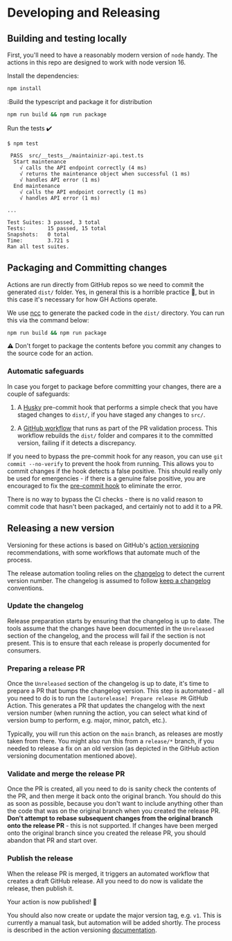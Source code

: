 # Developing and Releasing

## Building and testing locally

First, you'll need to have a reasonably modern version of `node` handy. The actions in this repo are
designed to work with node version 16.

Install the dependencies:

```bash
npm install
```

:Build the typescript and package it for distribution

```bash
npm run build && npm run package
```

Run the tests :heavy_check_mark:  

```text
$ npm test

 PASS  src/__tests__/maintainizr-api.test.ts
  Start maintenance
    √ calls the API endpoint correctly (4 ms)
    √ returns the maintenance object when successful (1 ms)
    √ handles API error (1 ms)
  End maintenance
    √ calls the API endpoint correctly (1 ms)
    √ handles API error (1 ms)

...

Test Suites: 3 passed, 3 total
Tests:       15 passed, 15 total
Snapshots:   0 total
Time:        3.721 s
Ran all test suites.

```

## Packaging and Committing changes

Actions are run directly from GitHub repos so we need to commit the generated `dist/` folder. Yes,
in general this is a horrible practice :grimacing:, but in this case it's necessary for how GH
Actions operate.

We use [ncc](https://github.com/@vercel/ncc) to generate the packed code in the `dist/` directory.
You can run this via the command below:

```bash
npm run build && npm run package
```

:warning: Don't forget to package the contents before you commit any changes to the source code for
an action.

### Automatic safeguards

In case you forget to package before committing your changes, there are a couple of safeguards:

1. A [Husky](https://github.com/typicode/husky) pre-commit hook that performs a simple check that
   you have staged changes to `dist/`, if you have staged any changes to `src/`.

2. A [GitHub workflow](./.github/workflows/check-dist.yml) that runs as part of the PR validation
   process. This workflow rebuilds the `dist/` folder and compares it to the committed version,
   failing if it detects a discrepancy.

If you need to bypass the pre-commit hook for any reason, you can use `git commit --no-verify` to
prevent the hook from running. This allows you to commit changes if the hook detects a false
positive. This should really only be used for emergencies - if there is a genuine false positive,
you are encouraged to fix the [pre-commit hook](./.husky/pre-commit) to eliminate the error.

There is no way to bypass the CI checks - there is no valid reason to commit code that hasn't been
packaged, and certainly not to add it to a PR.

## Releasing a new version

Versioning for these actions is based on GitHub's [action
versioning](https://github.com/actions/toolkit/blob/master/docs/action-versioning.md)
recommendations, with some workflows that automate much of the process.

The release automation tooling relies on the [changelog](../CHANGELOG.md) to detect the current
version number. The changelog is assumed to follow [keep a
changelog](https://keepachangelog.com/en/1.0.0/) conventions.

### Update the changelog

Release preparation starts by ensuring that the changelog is up to date. The tools assume that the
changes have been documented in the `Unreleased` section of the changelog, and the process will fail
if the section is not present. This is to ensure that each release is properly documented for
consumers.

### Preparing a release PR

Once the `Unreleased` section of the changelog is up to date, it's time to prepare a PR that bumps
the changelog version. This step is automated - all you need to do is to run the `[autorelease]
Prepare release PR` GitHub Action. This generates a PR that updates the changelog with the next
version number (when running the action, you can select what kind of version bump to perform, e.g.
major, minor, patch, etc.).

Typically, you will run this action on the `main` branch, as releases are mostly taken from there.
You might also run this from a `release/*` branch, if you needed to release a fix on an old version
(as depicted in the GitHub action versioning documentation mentioned above).

### Validate and merge the release PR

Once the PR is created, all you need to do is sanity check the contents of the PR, and then merge it
back onto the original branch. You should do this as soon as possible, because you don't want to
include anything other than the code that was on the original branch when you created the release
PR. **Don't attempt to rebase subsequent changes from the original branch onto the release PR** -
this is not supported. If changes have been merged onto the original branch since you created the
release PR, you should abandon that PR and start over.

### Publish the release

When the release PR is merged, it triggers an automated workflow that creates a draft GitHub
release. All you need to do now is validate the release, then publish it.

Your action is now published! :rocket:

You should also now create or update the major version tag, e.g. `v1`. This is currently a manual
task, but automation will be added shortly. The process is described in the action versioning
[documentation](https://github.com/actions/toolkit/blob/master/docs/action-versioning.md).
